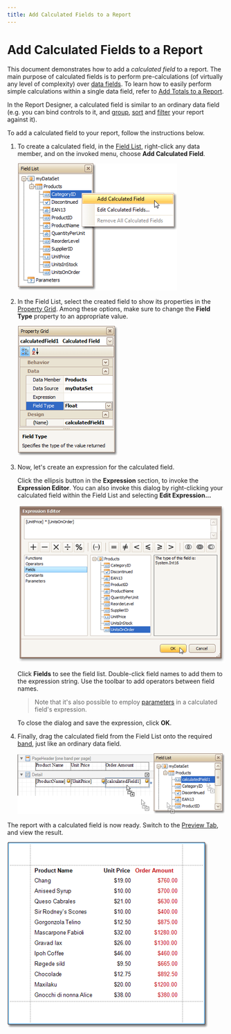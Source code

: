 ```yaml
---
title: Add Calculated Fields to a Report
---
```

# Add Calculated Fields to a Report
This document demonstrates how to add a _calculated field_ to a report. The main purpose of calculated fields is to perform pre-calculations (of virtually any level of complexity) over [data fields](../../../../../interface-elements-for-desktop/articles/report-designer/report-designer-for-winforms/report-editing-basics/displaying-values-from-a-database-(binding-report-elements-to-data).md). To learn how to easily perform simple calculations within a single data field, refer to [Add Totals to a Report](../../../../../interface-elements-for-desktop/articles/report-designer/report-designer-for-winforms/report-editing-basics/add-totals-to-a-report.md).

In the Report Designer, a calculated field is similar to an ordinary data field (e.g. you can bind controls to it, and [group](../../../../../interface-elements-for-desktop/articles/report-designer/report-designer-for-winforms/report-editing-basics/change-or-apply-data-grouping-to-a-report.md), [sort](../../../../../interface-elements-for-desktop/articles/report-designer/report-designer-for-winforms/report-editing-basics/change-or-apply-data-sorting-to-a-report.md) and [filter](../../../../../interface-elements-for-desktop/articles/report-designer/report-designer-for-winforms/report-editing-basics/change-or-apply-data-filtering-to-a-report.md) your report against it).

To add a calculated field to your report, follow the instructions below.
1. To create a calculated field, in the [Field List](../../../../../interface-elements-for-desktop/articles/report-designer/report-designer-for-winforms/report-designer-reference/report-designer-ui/field-list.md), right-click any data member, and on the invoked menu, choose **Add Calculated Field**.
	
	![RD_HowTo_CalculatedField_0](../../../../images/Img8465.png)
2. In the Field List, select the created field to show its properties in the [Property Grid](../../../../../interface-elements-for-desktop/articles/report-designer/report-designer-for-winforms/report-designer-reference/report-designer-ui/property-grid.md). Among these options, make sure to change the **Field Type** property to an appropriate value.
	
	![RD_HowTo_CalculatedField_1](../../../../images/Img8466.png)
3. Now, let's create an expression for the calculated field.
	
	Click the ellipsis button in the **Expression** section, to invoke the **Expression Editor**. You can also invoke this dialog by right-clicking your calculated field within the Field List and selecting **Edit Expression...**
	
	![RD_HowTo_CalculatedField_2](../../../../images/Img8467.png)
	
	Click **Fields** to see the field list. Double-click field names to add them to the expression string. Use the toolbar to add operators between field names.
	
	> Note that it's also possible to employ [parameters](../../../../../interface-elements-for-desktop/articles/report-designer/report-designer-for-winforms/report-editing-basics/add-parameters-to-a-report.md) in a calculated field's expression.
	
	 
	
	To close the dialog and save the expression, click **OK**.
4. Finally, drag the calculated field from the Field List onto the required [band](../../../../../interface-elements-for-desktop/articles/report-designer/report-designer-for-winforms/report-designer-reference/report-bands.md), just like an ordinary data field.
	
	![RD_HowTo_CalculatedField_3](../../../../images/Img8468.png)

The report with a calculated field is now ready. Switch to the [Preview Tab](../../../../../interface-elements-for-desktop/articles/report-designer/report-designer-for-winforms/report-designer-reference/report-designer-ui/preview-tab.md), and view the result.

![RD_HowTo_CalculatedField_4](../../../../images/Img8469.png)